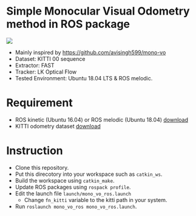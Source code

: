 # Simple Monocular Visual Odometry method in ROS package
![](./intro.gif)
- Mainly inspired by https://github.com/avisingh599/mono-vo
- Dataset: KITTI 00 sequence
- Extractor: FAST
- Tracker: LK Optical Flow
- Tested Environment: Ubuntu 18.04 LTS & ROS melodic.

# Requirement
- ROS kinetic (Ubuntu 16.04) or ROS melodic (Ubuntu 18.04) [download](http://wiki.ros.org/ROS/Installation)
- KITTI odometry dataset [download](http://www.cvlibs.net/datasets/kitti/eval_odometry.php)

# Instruction
- Clone this repository.
- Put this direcotory into your workspace such as `catkin_ws`.
- Build the workspace using `catkin_make`.
- Update ROS packages using `rospack profile`.
- Edit the launch file `launch/mono_vo_ros.launch`
  - Change `fn_kitti` variable to the kitti path in your system.
- Run `roslaunch mono_vo_ros mono_vo_ros.launch`.
